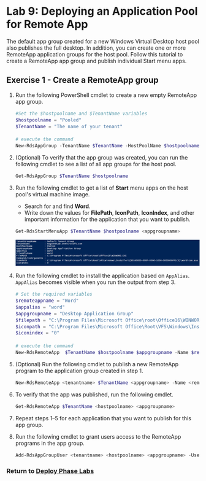# Lab 9: Deploying an Application Pool for Remote App

The default app group created for a new Windows Virtual Desktop host pool also publishes the full desktop. In addition, you can create one or more RemoteApp application groups for the host pool. Follow this tutorial to create a RemoteApp app group and publish individual Start menu apps.

## Exercise 1 - Create a RemoteApp group

1. Run the following PowerShell cmdlet to create a new empty RemoteApp app group.

   ```powershell
   #Set the $hostpoolname and $TenantName variables
   $hostpoolname = "Pooled"
   $TenantName = "The name of your tenant"

   # execute the command
   New-RdsAppGroup -TenantName $TenantName -HostPoolName $hostpoolname -Name RemoteApp
   ```

2. (Optional) To verify that the app group was created, you can run the following cmdlet to see a list of all app groups for the host pool.

   ```powershell
   Get-RdsAppGroup $TenantName $hostpoolname
   ```

3. Run the following cmdlet to get a list of **Start** menu apps on the host pool's virtual machine image.
   * Search for and find **Word**.
   * Write down the values for **FilePath**, **IconPath**, **IconIndex**, and other important information for the application that you want to publish.

   ```powershell
   Get-RdsStartMenuApp $TenantName $hostpoolname <appgroupname>
   ```

   ![FindWord](../attachments/FindWord.PNG)
4. Run the following cmdlet to install the application based on `AppAlias`. `AppAlias` becomes visible when you run the output from step 3.

   ```powershell
   # Set the required variables
   $remoteappname = "Word"
   $appalias = "word"
   $appgroupname = "Desktop Application Group"
   $filepath = "C:\Program Files\Microsoft Office\root\Office16\WINWORD.EXE"
   $iconpath = "C:\Program Files\Microsoft Office\Root\VFS\Windows\Installer\{90160000-000F-0000-1000-0000000FF1CE}\wordicon.exe"
   $iconindex = "0"

   # execute the command
   New-RdsRemoteApp  $TenantName $hostpoolname $appgroupname -Name $remoteappname -Filepath $filepath -IconPath $iconpath -IconIndex $iconindex
   ```

5. (Optional) Run the following cmdlet to publish a new RemoteApp program to the application group created in step 1.

   ```powershell
   New-RdsRemoteApp <tenantname> $TenantName <appgroupname> -Name <remoteappname> -Filepath <filepath>  -IconPath <iconpath> -IconIndex <iconindex>
   ```

6. To verify that the app was published, run the following cmdlet.

   ```powershell
   Get-RdsRemoteApp $TenantName <hostpoolname> <appgroupname>
   ```

7. Repeat steps 1–5 for each application that you want to publish for this app group.
8. Run the following cmdlet to grant users access to the RemoteApp programs in the app group.

   ```powershell
   Add-RdsAppGroupUser <tenantname> <hostpoolname> <appgroupname> -UserPrincipalName <userupn>
   ```

### Return to [Deploy Phase Labs](deploy.md)
